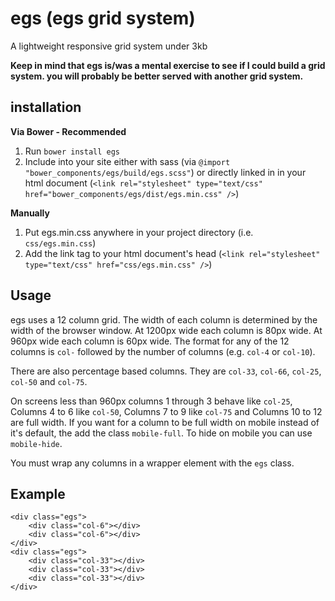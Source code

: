 egs (egs grid system)
=====================
A lightweight responsive grid system under 3kb

**Keep in mind that egs is/was a mental exercise to see if I could build a grid system. you will probably be better served with another grid system.**

## installation

**Via Bower - Recommended**

1.  Run `bower install egs`
2.  Include into your site either with sass (via `@import "bower_components/egs/build/egs.scss"`) or directly linked in in your html document (`<link rel="stylesheet" type="text/css" href="bower_components/egs/dist/egs.min.css" />`)

**Manually**

1.  Put egs.min.css anywhere in your project directory (i.e. `css/egs.min.css`)
2.  Add the link tag to your html document's head (`<link rel="stylesheet" type="text/css" href="css/egs.min.css" />`)

## Usage
egs uses a 12 column grid. The width of each column is determined by the width of the browser window. At 1200px wide each column is 80px wide. At 960px wide each column is 60px wide. The format for any of the 12 columns is `col-` followed by the number of columns (e.g. `col-4` or `col-10`).

There are also percentage based columns. They are `col-33`, `col-66`, `col-25`, `col-50` and `col-75`.

On screens less than 960px columns 1 through 3 behave like `col-25`, Columns 4 to 6 like `col-50`, Columns 7 to 9 like `col-75` and Columns 10 to 12 are full width. If you want for a column to be full width on mobile instead of it's default, the add the class `mobile-full`. To hide on mobile you can use `mobile-hide`.

You must wrap any columns in a wrapper element with the `egs` class.

## Example

    <div class="egs">
        <div class="col-6"></div>
        <div class="col-6"></div>
    </div>
    <div class="egs">
    	<div class="col-33"></div>
    	<div class="col-33"></div>
    	<div class="col-33"></div>
    </div>
